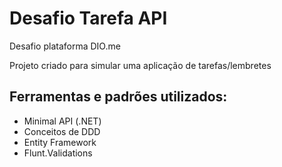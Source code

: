 # Desafio Tarefa API
Desafio plataforma DIO.me

Projeto criado para simular uma aplicação de tarefas/lembretes

## Ferramentas e padrões utilizados:
- Minimal API (.NET)
- Conceitos de DDD
- Entity Framework
- Flunt.Validations
